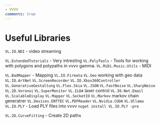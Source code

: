 ```yaml
---
- VVVV
comments: true
---
```


# Useful Libraries
`VL.IO.NDI` - video streaming

`VL.ExtendedTutorials` - Very intresting
`VL.PolyTools` - Tools for working with polygons and polypaths in vvvv gamma.
`VL.MiDi.Music.Utils` - MIDI

`VL.BadMapper` - Mapping
`VL.IO.Firmata`
`VL.Geo` working with geo data
`VL.IO.ArtNet`
`VL.ScreenRecorder`
`VL.IO.Xbox360Controller`
`VL.GenerativeGestaltung`
`VL.Flex.Skia`
`VL.JSON`
`VL.FastNoise`
`VL.SharpNoise`
`VL.2D.Voronoi`
`VL.SuperMonitor`
`VL.ILDA` laser control
`VL.IO.Net.Email`
`VL.ScalableDisplay`
`VL.Mapper`
`VL.SocketIO`
`VL.Markov` markov chain generatrer
`VL.Devices.ENTTEC`
`VL.PDFReader`
`VL.Nvidia.CUDA`
`VL.Ollama`
`VL.IO.PLY` - Load PLY files into vvvv `nuget install VL.IO.PLY -pre`

`VL.2D.CurveFitting` - Create 2D paths